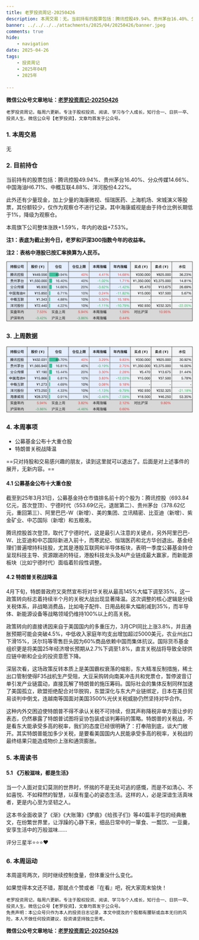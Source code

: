 ```yaml
---
title: 老罗投资周记-20250426
description: 本周交易：无。当前持有的股票包括：腾讯控股49.94%、贵州茅台16.40%、分众传媒14.66%、中国海油H6.71%、中概互联4.88%、洋河股份4.22%。此外还有少量现金，加上少量的海康微视、恒瑞医药、上海机场、宋城演义等股票，其份额较少，仅作为观察仓不进行记录。其中海康威视是由于持仓比例长期低于1%，降级为观察仓。本周旗下公司整体涨跌+1.59%，年内的收益+7.53%。
banner: ../../../../attachments/2025/04/20250426/banner.jpeg
comments: true
hide:
    - navigation
date: 2025-04-26
tags:
    - 投资周记
    - 2025年04月
    - 2025年

---
```


__微信公众号文章地址：[老罗投资周记-20250426](https://mp.weixin.qq.com/s/HsctN0zGU8cmzv72Rb0jNA)__

```
老罗投资周记，每周六更新。专注于股权投资、阅读、学习与个人成长，知行合一、日拱一卒、投资人生。微信公众号【老罗投资】，文章均首发于公众号。
```

### 1. 本周交易

无

### 2. 目前持仓

当前持有的股票包括：腾讯控股49.94%、贵州茅台16.40%、分众传媒14.66%、中国海油H6.71%、中概互联4.88%、洋河股份4.22%。

此外还有少量现金，加上少量的海康微视、恒瑞医药、上海机场、宋城演义等股票，其份额较少，仅作为观察仓不进行记录。其中海康威视是由于持仓比例长期低于1%，降级为观察仓。

本周旗下公司整体涨跌<span class="red">+1.59%</span>，年内的收益<span class="red">+7.53%</span>。

**注1：表底为截止到今日，老罗和沪深300指数今年的收益率。**

**注2：表格中港股已按汇率换算为人民币。**

![目前持仓](../../../attachments/2025/04/20250426/1.jpg)

### 3. 上周数据

![上周数据](../../../attachments/2025/04/20250426/2.jpg)

### 4. 本周事项

+ ​公募基金公布十大重仓股
+ 特朗普关税战降温

==只对持股和交易感兴趣的朋友，读到这里就可以退出了。后面是对上述事件的展开，无新内容。==

#### 4.1 公募基金公布十大重仓股

截至到25年3月31日，公募基金持仓市值排名前十的个股为：​腾讯控股​​（693.84亿元，首次登顶）、宁德时代​​（553.69亿元，退居第二）、贵州茅台​​（378.62亿元，重回第三）、阿里巴巴-W​​（新增）、​美的集团​​、​立讯精密​​、​比亚迪​​（新增）、​紫金矿业​​、​​中芯国际​​（新增）和​五粮液​​。

腾讯控股首次登顶，取代了宁德时代，这是最引人注意的关键点，另外阿里巴巴-W、比亚迪和中芯国际新进入前十，而寒武纪、恒瑞医药和北方华创退出。基金经理们普遍增持科技股，尤其是港股互联网和半导体板块，表明一季度公募基金持仓呈现科技主导、资源跟进的特征，港股科技龙头及AI产业链成最大赢家，而新能源板块（比如宁德时代）面临着阶段性调整。

#### 4.2 特朗普关税战降温

4月下旬，特朗普政府又突然宣布将对华关税从最高145%大幅下调至35%，这一政策转向标志着持续半个月的关税大战出现显著降温。这次调整的核心逻辑是分级关税体系，非战略消费品，比如电子配件、日用品税率大幅削减到35%，而半导体、新能源设备等战略领域仍维持100%以上的高关税。

政策转向的直接诱因来自于美国国内的多重压力，3月CPI同比上涨3.8%，并且通胀预期可能会突破4.5%，中低收入家庭年均支出增加超过5000美元，农业州出口下滑15%，沃尔玛等零售巨头因为60%商品依赖中国而集体抗议。国际货币基金组织更是将美国25年经济增长预期从2.7%下调至1.8%，直言关税战将导致全球供应链中断和企业的投资意愿下降。

深层次看，这场政策反转本质上是美国霸权衰落的缩影，东大精准反制措施，稀土出口管制使得F35战机生产受阻，大豆采购转向南美冲击共和党票仓，暂停波音订单引发产业链震动，直接瓦解了特朗普的施压筹码。国际社会的集体反制同样加速了美国孤立，欧盟拒绝配合对华脱钩，东盟深化与东大产业链绑定，日本在美日贸易谈判中倒戈，连越南等国面对美国3500%光伏关税威胁仍然坚持对华合作。

这种内外交困迫使特朗普不得不承认关税不可持续，但其声称降税非单方面让步的表态，仍然暴露了特朗普试图将妥协包装成谈判筹码的策略。特朗普的关税战，不是看东大能承受多高的税率，我们的态度已经很明确了：打奉陪到底，谈大门敞开。其实特朗普能加多少关税，是要看美国国内人民能承受多高的税率，关税战的最终结果只能造成物价上涨和通货膨胀。

### 5. 本周读书

#### 5.1 《万般滋味，都是生活》

当一个人面对变幻莫测的世界时，怀揣的不是无处可逃的感慨，而是不如清心、不如喜悦、不如释然的智慧，以葆有童心的姿态生活。这样的人，必是深谙生活真味者，更是内心至为坚韧之人。

这本书全面收录了《渐》《大账簿》《梦痕》《给孩子们》等40篇丰子恺的经典散文，在纷繁世界里，让浮躁的心静下来，细品日常中的一箪食、一瓢饮、一豆羹，安享生活中的万般滋味......

评分三星半⭐️⭐️⭐️❤️

### 6. 本周运动

本周遛弯两次，同时继续控制食量，但体重没什么变化。

如果觉得本文还不错，那就点个赞或者『在看』吧，祝大家周末愉快！

```
老罗投资周记，每周六更新。专注于股权投资、阅读、学习与个人成长，知行合一、日拱一卒、投资人生。微信公众号【老罗投资】，文章均首发于公众号。
免责声明：本公众号只作为本人的投资日志记录，本文中提及的个股都有腰斩或血本无归的风险，本人不做任何投资建议，投资请坚持独立思考。
```

__微信公众号文章地址：[老罗投资周记-20250426](https://mp.weixin.qq.com/s/HsctN0zGU8cmzv72Rb0jNA)__